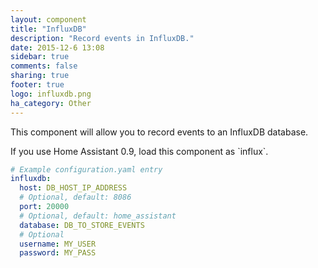 ```yaml
---
layout: component
title: "InfluxDB"
description: "Record events in InfluxDB."
date: 2015-12-6 13:08
sidebar: true
comments: false
sharing: true
footer: true
logo: influxdb.png
ha_category: Other
---
```


This component will allow you to record events to an InfluxDB database.

<p class='note warning'>
If you use Home Assistant 0.9, load this component as `influx`.
</p>

```yaml
# Example configuration.yaml entry
influxdb:
  host: DB_HOST_IP_ADDRESS
  # Optional, default: 8086
  port: 20000
  # Optional, default: home_assistant
  database: DB_TO_STORE_EVENTS
  # Optional
  username: MY_USER
  password: MY_PASS
```
